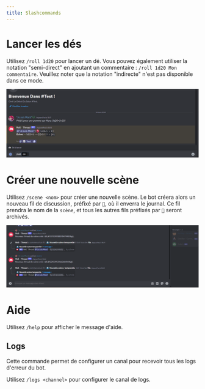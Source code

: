 ```yaml
---
title: Slashcommands
---
```


# Lancer les dés

Utilisez `/roll 1d20` pour lancer un dé. Vous pouvez également utiliser la notation "semi-direct" en ajoutant un commentaire : `/roll 1d20 Mon commentaire`. Veuillez noter que la notation "indirecte" n'est pas disponible dans ce mode.

![Roll](/assets/rolls/slash-commands.gif)

# Créer une nouvelle scène

Utilisez `/scene <nom>` pour créer une nouvelle scène. Le bot créera alors un nouveau fil de discussion, préfixé par `🎲`, où il enverra le journal. Ce fil prendra le nom de la `scène`, et tous les autres fils préfixés par `🎲` seront archivés.

![Scene](/assets/rolls/scene.gif)

# Aide

Utilisez `/help` pour afficher le message d'aide.

## Logs

Cette commande permet de configurer un canal pour recevoir tous les logs d'erreur du bot.

Utilisez `/logs <channel>` pour configurer le canal de logs.